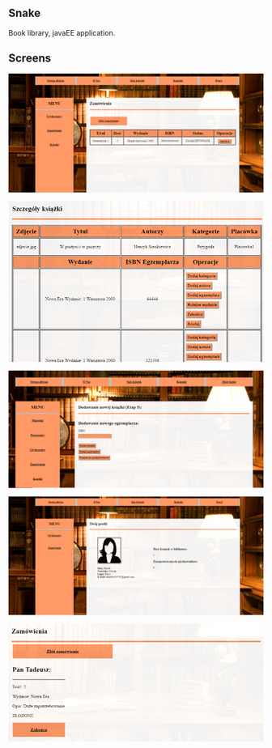 Snake
---------------------------------------------
Book library, javaEE application.

Screens
---------------------------------------------

![alt text](https://github.com/danielb110795/Biblioteka/blob/master/resources/b1.png "Screen 1")

![alt text](https://github.com/danielb110795/Biblioteka/blob/master/resources/b3.png "Screen 2")

![alt text](https://github.com/danielb110795/Biblioteka/blob/master/resources/b4.png "Screen 3")

![alt text](https://github.com/danielb110795/Biblioteka/blob/master/resources/b2.png "Screen 4")

![alt text](https://github.com/danielb110795/Biblioteka/blob/master/resources/b7.png "Screen 5")
